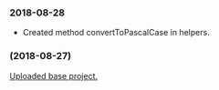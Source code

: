 <h3>2018-08-28</h3>
<ul>
<li>
Created method convertToPascalCase in helpers.
</li>
</ul>

<h3>(2018-08-27)</h3>
<a href=https://github.com/mitkogatev/macAddressPoller/commit/08dc27cdf82e3fef9e84004fd268a7c5c01145c5>Uploaded base project.</a> 

